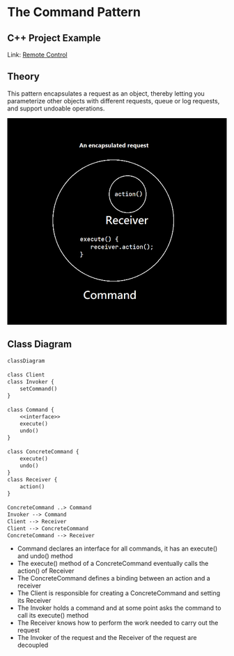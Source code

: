 # The Command Pattern

## C++ Project Example
Link: [Remote Control](../Code/CommandPattern/)

## Theory
This pattern encapsulates a request as an object, thereby letting you parameterize other objects with different requests, queue or log requests, and support undoable operations.

![Command Pattern Basic architecture](./public/CommandPatternBasic.png)

## Class Diagram

```mermaid
classDiagram

class Client
class Invoker {
    setCommand()
}

class Command {
    <<interface>>
    execute()
    undo()
}

class ConcreteCommand {
    execute()
    undo()
}
class Receiver {
    action()
}

ConcreteCommand ..> Command
Invoker --> Command
Client --> Receiver
Client --> ConcreteCommand
ConcreteCommand --> Receiver
```
* Command declares an interface for all commands, it has an execute() and undo() method
* The execute() method of a ConcreteCommand eventually calls the action() of Receiver
* The ConcreteCommand defines a binding between an action and a receiver
* The Client is responsible for creating a ConcreteCommand and setting its Receiver
* The Invoker holds a command and at some point asks the command to call its execute() method
* The Receiver knows how to perform the work needed to carry out the request
* The Invoker of the request and the Receiver of the request are decoupled